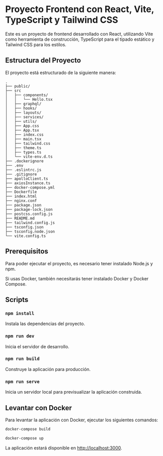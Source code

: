 # Proyecto Frontend con React, Vite, TypeScript y Tailwind CSS

Este es un proyecto de frontend desarrollado con React, utilizando Vite como herramienta de construcción, TypeScript para el tipado estático y Tailwind CSS para los estilos.

## Estructura del Proyecto

El proyecto está estructurado de la siguiente manera:

```plaintext
.
├── public/
├── src
│   ├── components/
│   │   └── Hello.tsx
│   ├── graphql/
│   ├── hooks/
│   ├── layouts/
│   ├── services/
│   ├── utils/
│   ├── App.css
│   ├── App.tsx
│   ├── index.css
│   ├── main.tsx
│   ├── tailwind.css
│   ├── theme.ts
│   ├── types.ts
│   └── vite-env.d.ts
├── .dockerignore
├── .env
├── .eslintrc.js
├── .gitignore
├── apolloClient.ts
├── axiosInstance.ts
├── docker-compose.yml
├── Dockerfile
├── index.html
├── nginx.conf
├── package.json
├── package-lock.json
├── postcss.config.js
├── README.md
├── tailwind.config.js
├── tsconfig.json
├── tsconfig.node.json
└── vite.config.ts
```

## Prerequisitos

Para poder ejecutar el proyecto, es necesario tener instalado Node.js y npm.

Si usas Docker, también necesitarás tener instalado Docker y Docker Compose.

## Scripts

### `npm install`

Instala las dependencias del proyecto.

### `npm run dev`

Inicia el servidor de desarrollo.

### `npm run build`

Construye la aplicación para producción.

### `npm run serve`

Inicia un servidor local para previsualizar la aplicación construida.

## Levantar con Docker

Para levantar la aplicación con Docker, ejecutar los siguientes comandos:

```bash
docker-compose build

docker-compose up
```

La aplicación estará disponible en [http://localhost:3000](http://localhost:3000).
